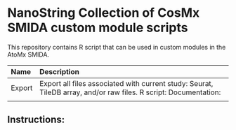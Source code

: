 NanoString Collection of CosMx SMIDA custom module scripts
=================
This repository contains R script that can be used in custom modules in the AtoMx SMIDA.
 


| Name              | Description                                                                                                                                                                                                                                                                                                                                                                                                                                         |
| :---------------- | :-------------------------------------------------------------------------------------------------------------------------------------------------------------------------------------------------------------------------------------------------------------------------------------------------------------------------------------------------------------------------------------------------------------------------------------------------- |
| Export     | Export all files associated with current study: Seurat, TileDB array, and/or raw files.  R script:  Documentation:  
                                                                                                                         |   

## Instructions: 


